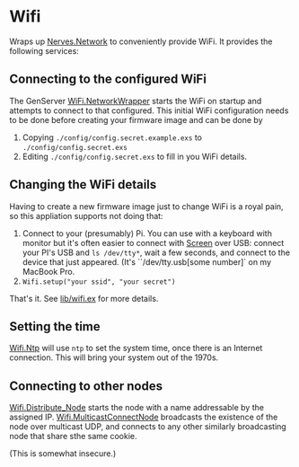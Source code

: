 # Wifi

Wraps up [Nerves.Network](https://github.com/nerves-project/nerves_network) to conveniently provide WiFi. It provides the following services:

## Connecting to the configured WiFi

The GenServer [WiFi.NetworkWrapper](lib/wifi/network_wrapper.ex) starts the WiFi on startup and attempts to connect to that configured. This initial WiFi configuration needs to be done before creating your firmware image and can be done by

1. Copying `./config/config.secret.example.exs` to `./config/config.secret.exs`
2. Editing `./config/config.secret.exs` to fill in you WiFi details.

## Changing the WiFi details

Having to create a new firmware image just to change WiFi is a royal pain, so this appliation supports not doing that:

1. Connect to your (presumably) Pi. You can use with a keyboard with monitor but it's often easier to connect with [Screen](https://linux.die.net/man/1/screen) over USB:  connect your PI's USB and `ls /dev/tty*`, wait a few seconds, and connect to the device that just appeared. (It's ``/dev/tty.usb[some number]` on my MacBook Pro.
1. `Wifi.setup("your ssid", "your secret")`

That's it. See [lib/wifi.ex](lib/wifi.ex) for more details.

## Setting the time

[Wifi.Ntp](/lib/wifi/ntp.ex) will use `ntp` to set the system time, once there is an Internet connection. This will bring your system out of the 1970s.

## Connecting to other nodes

[Wifi.Distribute_Node](/lib/wifi/distribute_node.ex) starts the node with a name addressable by the assigned IP. [Wifi.MulticastConnectNode](/lib/wifi/muticast_connect_node.ex) broadcasts the existence of the node over multicast UDP, and connects to any other similarly broadcasting node that share sthe same cookie.

(This is somewhat insecure.)
